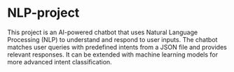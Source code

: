 # NLP-project
This project is an AI-powered chatbot that uses Natural Language Processing (NLP) to understand and respond to user inputs. The chatbot matches user queries with predefined intents from a JSON file and provides relevant responses. It can be extended with machine learning models for more advanced intent classification.

